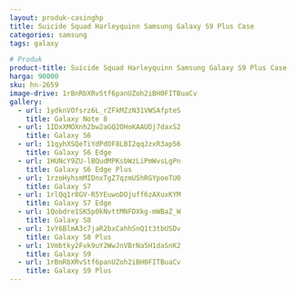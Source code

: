 ```yaml
---
layout: produk-casinghp
title: Suicide Squad Harleyquinn Samsung Galaxy S9 Plus Case
categories: samsung
tags: galaxy

# Produk
product-title: Suicide Squad Harleyquinn Samsung Galaxy S9 Plus Case
harga: 90000
sku: hn-2659
image-drive: 1rBnRbXRvStf6panUZoh2iBH0FITBuaCv
gallery:
  - url: 1ydknVOfsrz6L_rZFkMZzN31VWSAfpteS
    title: Galaxy Note 8
  - url: 1IDxXMOXnh2bw2aGQ2OHoKAAUDj7daxS2
    title: Galaxy S6
  - url: 11qyhXSQeTiYdPdOF8LBI2qqJzxR3ap56
    title: Galaxy S6 Edge
  - url: 1HUNcY9ZU-lBQudMPKsbWzLiPmWvsLgPn
    title: Galaxy S6 Edge Plus
  - url: 1rzoHyhsmMIDnxTgZ7qzmU5hRGYpoeTU0
    title: Galaxy S7
  - url: 1rlQq1r8GV-R5YEuwoDOjuff6zAXuxKYM
    title: Galaxy S7 Edge
  - url: 1Qobdre1SK5p0kNvttMNFDXkg-mWBaZ_W
    title: Galaxy S8
  - url: 1vY6BlmA3c7jaR2bxCahhSnQ1t3tbUSDv
    title: Galaxy S8 Plus
  - url: 1Vmbtky2Fvk9uY2WwJnVBrNa5H1daSnK2
    title: Galaxy S9
  - url: 1rBnRbXRvStf6panUZoh2iBH0FITBuaCv
    title: Galaxy S9 Plus
---
```

